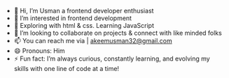- 👋 Hi, I’m Usman a frontend developer enthusiast  
- 👀 I’m interested in frontend development 
- 🌱 Exploring with html & css. Learning JavaScript
- 💞️ I’m looking to collaborate on projects & connect with like minded folks
- 📫 You can reach me via | akeemusman32@gmail.com
- 😄 Pronouns: Him
- ⚡ Fun fact: I’m always curious, constantly learning, and evolving my skills with one line of code at a time!

<!---
Tech-Badhead/Tech-Badhead is a ✨ special ✨ repository because its `README.md` (this file) appears on your GitHub profile.
You can click the Preview link to take a look at your changes.
--->
